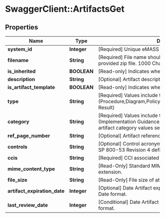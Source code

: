 # SwaggerClient::ArtifactsGet

## Properties
Name | Type | Description | Notes
------------ | ------------- | ------------- | -------------
**system_id** | **Integer** | [Required] Unique eMASS system identifier. | [optional] 
**filename** | **String** | [Required] File name should match exactly one file within the provided zip file. 1000 Characters. | [optional] 
**is_inherited** | **BOOLEAN** | [Read-only] Indicates whether an artifact is inherited. | [optional] 
**description** | **String** | [Optional] Artifact description. 2000 Characters. | [optional] 
**is_artifact_template** | **BOOLEAN** | [Read-only] Indicates whether an artifact template. | [optional] 
**type** | **String** | [Required] Values include the following options: (Procedure,Diagram,Policy,Labor,Document,Image,Other,Scan Result) | [optional] 
**category** | **String** | [Required] Values include the following options: (Implementation Guidance,Evidence). May also accept custom artifact category values set by system administrators. | [optional] 
**ref_page_number** | **String** | [Optional] Artifact reference page number. 50 Characters. | [optional] 
**controls** | **String** | [Optional] Control acronym associated with the artifact. NIST SP 800-53 Revision 4 defined. | [optional] 
**ccis** | **String** | [Required] CCI associated with test result. | [optional] 
**mime_content_type** | **String** | [Read-Only] Standard MIME content type derived from file extension. | [optional] 
**file_size** | **String** | [Read-Only] File size of attached artifact. | [optional] 
**artifact_expiration_date** | **Integer** | [Optional] Date Artifact expires and requires review. In Unix Date format. | [optional] 
**last_review_date** | **Integer** | [Conditional] Date Artifact was last reviewed.. Unix time format. | [optional] 

